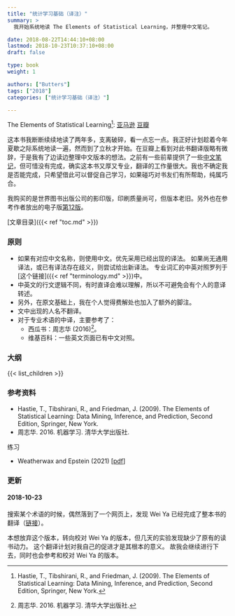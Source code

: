 ```yaml
---
title: "统计学习基础（译注）"
summary: >
  我开始系统地读 The Elements of Statistical Learning，并整理中文笔记。

date: 2018-08-22T14:44:10+08:00
lastmod: 2018-10-23T10:37:10+08:00
draft: false

type: book
weight: 1

authors: ["Butters"]
tags: ["2018"]
categories: ["统计学习基础（译注）"]

---
```


The Elements of Statistical Learning[^1]:
[亚马逊](https://www.amazon.cn/dp/B00PRH2BXA/)
[豆瓣](https://book.douban.com/subject/3294335/)

这本书我断断续续地读了两年多，支离破碎，看一点忘一点。我正好计划趁着今年夏歇之际系统地读一遍，然而到了立秋才开始。在豆瓣上看到对此书翻译版略有微辞，于是我有了边读边整理中文版本的想法。之前有一些前辈提供了一些[中文笔记](https://book.douban.com/people/javelinjs/annotation/3294335/)，但可惜没有完成，确实这本书又厚又专业，翻译的工作量很大。我也不确定我是否能完成，只希望借此可以督促自己学习，如果碰巧对书友们有所帮助，纯属巧合。

我购买的是世界图书出版公司的影印版，印刷质量尚可，但版本老旧。另外也在参考作者放出的电子版[第12版](https://web.stanford.edu/~hastie/ElemStatLearn/)。

[文章目录]({{< ref "toc.md" >}})

### 原则

- 如果有对应中文名称，则使用中文。优先采用已经出现的译法。
  如果尚无通用译法，或已有译法存在歧义，则尝试给出新译法。
  专业词汇的中英对照罗列于[这个链接]({{< ref "terminology.md" >}})中。
- 中英文的行文逻辑不同，有时直译会难以理解，所以不可避免会有个人的意译转述。
- 另外，在原文基础上，我在个人觉得费解处也加入了额外的脚注。
- 文中出现的人名不翻译。
- 对于专业术语的中译，主要参考了：
  - 西瓜书：周志华 (2016)[^2]。
  - 维基百科：一些英文页面已有中文对照。

### 大纲

{{< list_children >}} 

### 参考资料

- Hastie, T., Tibshirani, R., and Friedman, J. (2009). The Elements of Statistical Learning: Data Mining, Inference, and Prediction, Second Edition, Springer, New York.
- 周志华. 2016. 机器学习. 清华大学出版社.

练习

- Weatherwax and Epstein (2021) [[pdf](https://waxworksmath.com/Authors/G_M/Hastie/WriteUp/Weatherwax_Epstein_Hastie_Solution_Manual.pdf)]

### 更新

#### 2018-10-23

搜索某个术语的时候，偶然落到了一个网页上，发现 Wei Ya 已经完成了整本书的翻译（[链接](https://esl.hohoweiya.xyz/)）。

本想放弃这个版本，转向校对 Wei Ya 的版本，但几天的实验发现缺少了原有的读书动力。
这个翻译计划对我自己的促进才是其根本的意义。
故我会继续进行下去，同时也会参考和校对 Wei Ya 的版本。

[^1]: Hastie, T., Tibshirani, R., and Friedman, J. (2009). The Elements of Statistical Learning: Data Mining, Inference, and Prediction, Second Edition, Springer, New York.
[^2]: 周志华. 2016. 机器学习. 清华大学出版社.
